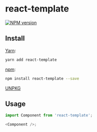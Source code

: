 # react-template

[![NPM version](https://img.shields.io/npm/v/react-template.svg)](https://www.npmjs.com/package/react-template)

## Install

[Yarn](https://yarnpkg.com/package/react-template):

```sh
yarn add react-template
```

[npm](https://www.npmjs.com/package/react-template):

```sh
npm install react-template --save
```

[UNPKG](https://unpkg.com/browse/react-template/)

## Usage

```ts
import Component from 'react-template';

<Component />;
```
